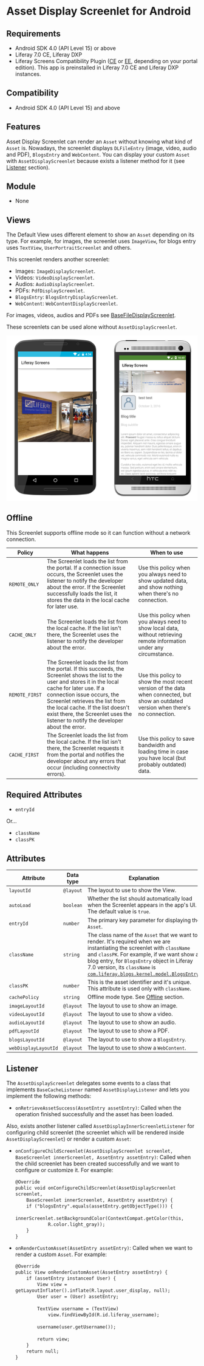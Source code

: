 # Asset Display Screenlet for Android [](id=asset-display-screenlet-for-android)

## Requirements [](id=requirements)

- Android SDK 4.0 (API Level 15) or above
- Liferay 7.0 CE, Liferay DXP
- Liferay Screens Compatibility Plugin
  ([CE](http://www.liferay.com/marketplace/-/mp/application/54365664) or 
  [EE](http://www.liferay.com/marketplace/-/mp/application/54369726), 
  depending on your portal edition). This app is preinstalled in Liferay 7.0 CE 
  and Liferay DXP instances.

## Compatibility [](id=compatibility)

- Android SDK 4.0 (API Level 15) and above

## Features [](id=features)

Asset Display Screenlet can render an `Asset` without knowing what kind of `Asset` is. Nowadays, the screenlet displays `DLFileEntry` (image, video, audio and PDF), `BlogsEntry` and `WebContent`. You can display your custom `Asset` with `AssetDisplayScreenlet` because exists a listener method for it (see [Listener](#listener) section).

## Module [](id=module)

- None

## Views [](id=views)

The Default View uses different element to show an `Asset` depending on its type. For example, for images, the screenlet uses `ImageView`, for blogs entry uses `TextView`, `UserPortraitScreenlet` and others.

This screenlet renders another screenlet:

- Images: `ImageDisplayScreenlet`.
- Videos: `VideoDisplayScreenlet`.
- Audios: `AudioDisplayScreenlet`.
- PDFs: `PdfDisplayScreenlet`.
- `BlogsEntry`: `BlogsEntryDisplayScreenlet`.
- `WebContent`: `WebContentDisplayScreenlet`.

For images, videos, audios and PDFs see [BaseFileDisplayScreenlet](../base-file-display-screenlet-for-android).

These screenlets can be used alone without `AssetDisplayScreenlet`.

![Figure 1: Asset Display Screenlet using the Default (`default`) Theme.](../../images/screens-android-assetdisplay.png)

## Offline [](id=offline)

This Screenlet supports offline mode so it can function without a network 
connection. 

| Policy | What happens | When to use |
|--------|--------------|-------------|
| `REMOTE_ONLY` | The Screenlet loads the list from the portal. If a connection issue occurs, the Screenlet uses the listener to notify the developer about the error. If the Screenlet successfully loads the list, it stores the data in the local cache for later use. | Use this policy when you always need to show updated data, and show nothing when there's no connection. |
| `CACHE_ONLY` | The Screenlet loads the list from the local cache. If the list isn't there, the Screenlet uses the listener to notify the developer about the error. | Use this policy when you always need to show local data, without retrieving remote information under any circumstance. |
| `REMOTE_FIRST` | The Screenlet loads the list from the portal. If this succeeds, the Screenlet shows the list to the user and stores it in the local cache for later use. If a connection issue occurs, the Screenlet retrieves the list from the local cache. If the list doesn't exist there, the Screenlet uses the listener to notify the developer about the error. | Use this policy to show the most recent version of the data when connected, but show an outdated version when there's no connection. |
| `CACHE_FIRST` | The Screenlet loads the list from the local cache. If the list isn't there, the Screenlet requests it from the portal and notifies the developer about any errors that occur (including connectivity errors). | Use this policy to save bandwidth and loading time in case you have local (but probably outdated) data. |

## Required Attributes [](id=required-attributes)
- `entryId`

Or...

- `className`
- `classPK`

## Attributes [](id=attributes)

| Attribute | Data type | Explanation |
|-----------|-----------|-------------|
| `layoutId` | `@layout` | The layout to use to show the View.|
| `autoLoad` | `boolean` | Whether the list should automatically load when the Screenlet appears in the app's UI. The default value is `true`. |
| `entryId` | `number` | The primary key parameter for displaying the `Asset`. | 
| `className` | `string` | The class name of the `Asset` that we want to render. It's required when we are instantiating the screenlet with `className` and `classPK`. For example, if we want show a blog entry, for `BlogsEntry` object in Liferay 7.0 version, its `className` is [`com.liferay.blogs.kernel.model.BlogsEntry`](https://github.com/liferay/liferay-portal/blob/master/portal-kernel/src/com/liferay/blogs/kernel/model/BlogsEntry.java). |
| `classPK` | `number` | This is the asset identifier and it's unique. This attribute is used only with `className`. |
| `cachePolicy` | `string` | Offline mode type. See [Offline](#offline) section. |
| `imageLayoutId` | `@layout` | The layout to use to show an image. |
| `videoLayoutId` | `@layout` | The layout to use to show a video. |
| `audioLayoutId` | `@layout` | The layout to use to show an audio. |
| `pdfLayoutId` | `@layout` | The layout to use to show a PDF. |
| `blogsLayoutId` | `@layout` | The layout to use to show a `BlogsEntry`. |
| `webDisplayLayoutId` | `@layout` | The layout to use to show a `WebContent`. |

## Listener [](id=listener)

The `AssetDisplayScreenlet` delegates some events to a class that implements `BaseCacheListener` named `AssetDisplayListener` and lets you implement the following methods:

- `onRetrieveAssetSuccess(AssetEntry assetEntry)`: Called when the operation finished successfully and the asset has been loaded.

Also, exists another listener called `AssetDisplayInnerScreenletListener` for configuring child screenlet (the screenlet which will be rendered inside `AssetDisplayScreenlet`) or render a custom `Asset`:

- `onConfigureChildScreenlet(AssetDisplayScreenlet screenlet, BaseScreenlet innerScreenlet, AssetEntry assetEntry)`: Called when the child screenlet has been created successfully and we want to configure or customize it. For example:

	```
	@Override
	public void onConfigureChildScreenlet(AssetDisplayScreenlet screenlet,
		BaseScreenlet innerScreenlet, AssetEntry assetEntry) {
		if ("blogsEntry".equals(assetEntry.getObjectType())) {
			innerScreenlet.setBackgroundColor(ContextCompat.getColor(this,
				R.color.light_gray));
		}
	}
	
- `onRenderCustomAsset(AssetEntry assetEntry)`: Called when we want to render a custom `Asset`. For example:

	```
	@Override
	public View onRenderCustomAsset(AssetEntry assetEntry) {
		if (assetEntry instanceof User) {
			View view = getLayoutInflater().inflate(R.layout.user_display, null);
			User user = (User) assetEntry;

			TextView username = (TextView)
				view.findViewById(R.id.liferay_username);

			username(user.getUsername());
			
			return view;
		}
		return null;
	}